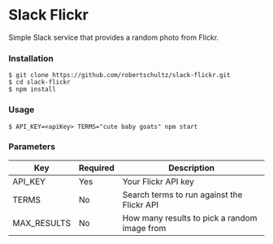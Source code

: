 Slack Flickr
=====
Simple Slack service that provides a random photo from Flickr.

### Installation

```
$ git clone https://github.com/robertschultz/slack-flickr.git
$ cd slack-flickr
$ npm install
```

### Usage

```
$ API_KEY=<apiKey> TERMS="cute baby goats" npm start
```

### Parameters

| Key  |  Required | Description  |
|---|---|---|
| API_KEY  | Yes  |  Your Flickr API key |
| TERMS  | No  | Search terms to run against the Flickr API   |
| MAX_RESULTS  | No  | How many results to pick a random image from  |
